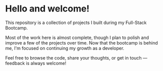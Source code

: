 # Hello and welcome!

This repository is a collection of projects I built during my Full-Stack Bootcamp.

Most of the work here is almost complete, though I plan to polish and improve a few of the projects over time. Now that the bootcamp is behind me, I'm focused on continuing my growth as a developer.

Feel free to browse the code, share your thoughts, or get in touch — feedback is always welcome!


